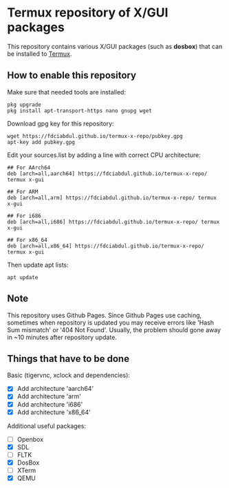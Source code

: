 # Termux repository of X/GUI packages
This repository contains various X/GUI packages (such as **dosbox**) that can be installed to [Termux](https://github.com/termux/termux-app).

## How to enable this repository
Make sure that needed tools are installed:
```
pkg upgrade
pkg install apt-transport-https nano gnupg wget
```

Download gpg key for this repository:
```
wget https://fdciabdul.github.io/termux-x-repo/pubkey.gpg
apt-key add pubkey.gpg
```

Edit your sources.list by adding a line with correct CPU architecture:
```
## For AArch64
deb [arch=all,aarch64] https://fdciabdul.github.io/termux-x-repo/ termux x-gui

## For ARM
deb [arch=all,arm] https://fdciabdul.github.io/termux-x-repo/ termux x-gui

## For i686
deb [arch=all,i686] https://fdciabdul.github.io/termux-x-repo/ termux x-gui

## For x86_64
deb [arch=all,x86_64] https://fdciabdul.github.io/termux-x-repo/ termux x-gui
```

Then update apt lists:
```
apt update
```

## Note
This repository uses Github Pages. Since Github Pages use caching, sometimes when repository is updated you may receive errors like
'Hash Sum mismatch' or '404 Not Found'. Usually, the problem should gone away in ~10 minutes after repository update.

## Things that have to be done
Basic (tigervnc, xclock and dependencies):
- [x] Add architecture 'aarch64'
- [x] Add architecture 'arm'
- [x] Add architecture 'i686'
- [x] Add architecture 'x86_64'

Additional useful packages:
- [ ] Openbox
- [x] SDL
- [ ] FLTK
- [x] DosBox
- [ ] XTerm
- [x] QEMU
